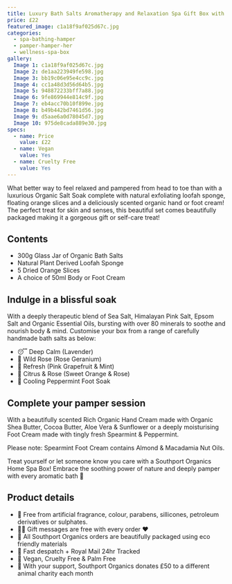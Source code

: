 ```yaml
---
title: Luxury Bath Salts Aromatherapy and Relaxation Spa Gift Box with Loofah & Hand Cream
price: £22
featured_image: c1a18f9af025d67c.jpg
categories:
  - spa-bathing-hamper
  - pamper-hamper-her
  - wellness-spa-box
gallery:
  Image 1: c1a18f9af025d67c.jpg
  Image 2: de1aa223949fe598.jpg
  Image 3: bb19c06e95e4cc9c.jpg
  Image 4: cc1a48d3d56d64b5.jpg
  Image 5: 948872233bff7a88.jpg
  Image 6: 9fe869944e814c9f.jpg
  Image 7: eb4acc70b10f899e.jpg
  Image 8: b49b442bd7461d56.jpg
  Image 9: d5aae6a0d78045d7.jpg
  Image 10: 975de8cada889e30.jpg
specs:
  - name: Price
    value: £22
  - name: Vegan
    value: Yes
  - name: Cruelty Free
    value: Yes
---
```


What better way to feel relaxed and pampered from head to toe than with a luxurious Organic Salt Soak complete with natural exfoliating loofah sponge, floating orange slices and a deliciously scented organic hand or foot cream! The perfect treat for skin and senses, this beautiful set comes beautifully packaged making it a gorgeous gift or self-care treat!

## Contents

- 300g Glass Jar of Organic Bath Salts
- Natural Plant Derived Loofah Sponge
- 5 Dried Orange Slices
- A choice of 50ml Body or Foot Cream

## Indulge in a blissful soak

With a deeply therapeutic blend of Sea Salt, Himalayan Pink Salt, Epsom Salt and Organic Essential Oils, bursting with over 80 minerals to soothe and nourish body & mind. Customise your box from a range of carefully handmade bath salts as below:

- 😴 Deep Calm (Lavender)
- 🌹 Wild Rose (Rose Geranium)
- 🌿 Refresh (Pink Grapefruit & Mint)
- 🍊 Citrus & Rose (Sweet Orange & Rose)
- 🧊 Cooling Peppermint Foot Soak

## Complete your pamper session

With a beautifully scented Rich Organic Hand Cream made with Organic Shea Butter, Cocoa Butter, Aloe Vera & Sunflower or a deeply moisturising Foot Cream made with tingly fresh Spearmint & Peppermint.

Please note: Spearmint Foot Cream contains Almond & Macadamia Nut Oils.

Treat yourself or let someone know you care with a Southport Organics Home Spa Box! Embrace the soothing power of nature and deeply pamper with every aromatic bath 🛁

## Product details

- 🍊 Free from artificial fragrance, colour, parabens, sillicones, petroleum derivatives or sulphates.
- ✍🏼 Gift messages are free with every order ❤️
- 🌿 All Southport Organics orders are beautifully packaged using eco friendly materials
- 📮 Fast despatch + Royal Mail 24hr Tracked
- 🐰 Vegan, Cruelty Free & Palm Free
- 🐾 With your support, Southport Organics donates £50 to a different animal charity each month
